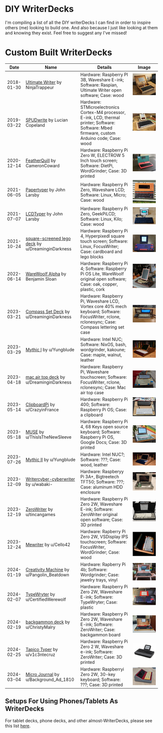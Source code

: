 # DIY WriterDecks

I'm compiling a list of all the DIY writerDecks I can find in order to inspire others (me) looking to build one. And also because I just like looking at them and knowing they exist. Feel free to suggest any I've missed!

# Custom Built WriterDecks

| Date | Name | Details | Image |
| ---- | ---- | ---- | ---- |
| 2018-01-30 | [Ultimate Writer](https://github.com/picnoir/ultimate-writer) by NinjaTrappeur | Hardware: Raspberry PI 3B, Waveshare E-ink; Software: Raspian, Ultimate Writer open software; Case: wood | ![photo of a writing device](/images/diy/UltimateWriter.jpg) |
| 2019-03-22 | [SPUDwrite](https://spectrum.ieee.org/write-without-distraction-with-this-diy-eink-typewriter) by Lucian Copeland | Hardware: STMicroelectronics Cortex-M4 processor, E-ink, LCD, thermal printer; Software: Software: Mbed firmware, custom Arduino code; Case: wood | ![photo of a writing device](/images/diy/SPUDwrite.jpg) |
| 2020-12-14 | [FeatherQuill](https://www.instructables.com/FeatherQuill-34-Hours-of-Distraction-Free-Writing/) by CameronCoward | Hardware: Raspberry Pi Zero W, ELECTROW 5 Inch touch screen; Software: DietPi, WordGrinder; Case: 3D printed | ![photo of a writing device](/images/diy/FeatherQuill.jpg) |
| 2021-06-05 | [Papertyper](http://www.larsby.com/johan/2021/06/papertyper-digital-typewriter-4/) by John Larsby | Hardware: Raspberry Pi Zero, Waveshare LCD; Software: Linux, Micro; Case: wood | ![photo of a writing device](/images/diy/PaperTyper.jpg) |
| 2021-07-07 | [LCDTyper](http://www.larsby.com/johan/2021/07/lcdtyper/) by John Larsby | Hardware: Raspberry Pi Zero, GeekPiLCD; Software: Linux, Kilo; Case: wood | ![photo of a writing device](/images/diy/LCDTyper.jpg) |
| 2021-10-24 | [square-screened lego deck](https://www.reddit.com/r/cyberDeck/comments/qf7zrh/i_use_this_for_writing_and_everything_autosyncs/) by u/DreaminginDarkness | Hardware: Raspberry Pi 4, Hyperpixedl square touch screen; Software: Linux, FocusWriter; Case: cardboard and lego blocks | ![photo of a writing device](/images/diy/SquareScreenLegoDeck.jpg) |
| 2022-06-14 | [WareWoolf Alpha](https://benjaminsloan.com/2022/06/14/warewoolf-alpha-a-single-purpose-writing-device-i-built/) by Benjamin Sloan | Hardware: Raspberry Pi 4; Software: Raspberry Pi OS Lite, WareWoolf original open software; Case: oak, copper, plastic, cork | ![photo of a writing device](/images/diy/WareWoolfAlpha.jpg) |
| 2023-03-21 | [Compass Set Deck](https://www.reddit.com/r/writerDeck/comments/11y4wpx/update/) by u/DreaminginDarkness | Hardware: Raspberry Pi, Waveshare LCD, Vortex core 40% mech keyboard; Software: FocusWriter, rclone, rclonesync; Case: Compass lettering set case | ![photo of a writing device](/images/diy/CompassSetDeck.jpg) |
| 2023-03-29 | [Mythic I](https://www.reddit.com/r/writerDeck/comments/125wqf4/i_wanted_a_beautiful_computer_and_couldnt_find/) by u/Yungblude | Hardware: Intel NUC; Software: NixOS, bash, wordgrinder, kakoune; Case: maple, walnut, leather | ![photo of a writing device](/images/diy/MythicI.jpg) |
| 2023-04-18 | [mac air top deck](https://www.reddit.com/r/writerDeck/comments/12rf3i5/the_new_deck_made_with_a_mac_air_top_case_as_the/) by u/DreaminginDarkness | Hardware: Raspberry Pi, Waveshare touchscreen; Software: FocusWriter, rclone, rclonesync; Case: Mac air top case | ![photo of a writing device](/images/diy/MacAirTopDeck.jpg) |
| 2023-05-14 | [ClipboardPi](https://www.reddit.com/r/writerDeck/comments/13hw5vw/the_clipboardpi/) by u/CrazyinFrance | Hardware: Raspberry Pi 400; Software: Raspberry Pi OS; Case: a clipboard | ![photo of a writing device](/images/diy/ClipBoardDeck.jpg) |
| 2023-05-18 | [MUSE](https://www.reddit.com/r/writerDeck/comments/13l0zmx/finally_finished_my_writerdeck_i_call_it_the_muse/) by u/ThisIsTheNewSleeve | Hardware: Raspberry Pi 4, 68 Keys open source keyboard; Software: Raspberry Pi OS, Google Docs; Case: 3D printed | ![photo of a writing device](/images/diy/Muse.jpg) |
| 2023-07-26 | [Mythic II](https://www.reddit.com/r/writerDeck/comments/15akhwr/a_friend_wanted_a_beautiful_serene_computer_he/) by u/Yungblude | Hardware: Intel NUC?; Software: ???; Case: wood, leather | ![photo of a writing device](/images/diy/MythicII.jpg) |
| 2023-12-09 | [Writercyber-cyberwriter](https://www.reddit.com/r/writerDeck/comments/18e6wop/writercybercyberwriter/) by u/wabaki- | Hardware: Raspberyy Pi 3A+, Bigtreetech TFT50; Software: ???; Case: aluminum HDD enclosure | ![photo of a writing device](/images/diy/WritercyberCyberwriter.jpg) |
| 2023-12-19 | [ZeroWriter](https://www.reddit.com/r/writerDeck/comments/18m9ffi/my_eink_typewriter_build_guide/) by u/tincangames | Hardware: Raspberry Pi Zero 2W, Waveshare E-ink; Software: ZeroWriter original open software; Case: 3D printed | ![photo of a writing device](/images/diy/ZeroWriter.jpg) |
| 2023-12-24 | [Mewriter](https://www.reddit.com/r/writerDeck/comments/18pria7/the_mewriter/) by u/Cello42 | Hardware: Rapberry Pi Zero 2W, VSDisplay IPS touchscreen; Software: FocusWriter, WordGrinder; Case: wood | ![photo of a writing device](/images/diy/Mewriter.jpg) |
| 2024-01-19 | [Creativity Machine](https://www.reddit.com/r/writerDeck/comments/19am36v/my_diy_creativity_machine/) by u/Pangolin_Beatdown | Hardware: Rapberry Pi 4b; Software: Wordgrinder; Case: jewelry trays, vinyl | ![photo of a writing device](/images/diy/CreativityMachine.jpg) |
| 2024-02-07 | [TypeWryter](https://www.reddit.com/r/writerDeck/comments/1alauai/my_slate_writerdeck_i_call_it_my_typewryter/) by u/CertifiedWerewolf | Hardware: Raspberry Pi Zero 2W, Waveshare E-ink; Software: TypeWryter; Case: plastic | ![photo of a writing device](/images/diy/TypeWryter.jpg) |
| 2024-02-19 | [backgammon deck](https://www.reddit.com/r/writerDeck/comments/1aur99n/first_attempt_work_in_progress/) by u/ChristyMalry | Hardware: Raspberry Pi Zero 2W, Waveshare E-ink; Software: ZeroWriter; Case: backgammon board | ![photo of a writing device](/images/diy/Backgammon.jpg) |
| 2024-02-25 | [Tapico Typer](https://www.reddit.com/r/writerDeck/comments/1b03zy0/tapico_typer_a_calculator_but_for_words/) by u/v1c3ntecruz | Hardware: Raspberry Pi Zero 2 W, Waveshare e-ink; Software: ZeroWriter; Case: 3D printed | ![photo of a writing device](/images/diy/TapicoTyper.jpg) |
| 2024-03-04 | [Micro Journal](https://github.com/unkyulee/micro-journal) by u/Background_Ad_1810 | Hardware: Raspberryi Zero 2W, 30-key keyboard; Software: ???; Case: 3D printed | ![photo of a writing device](/images/diy/MicroJournal.jpg) |

## Setups For Using Phones/Tablets As WriterDecks

For tablet decks, phone decks, and other almost-WriterDecks, please see this list [here](/list-of-tablet-writerdecks.md).